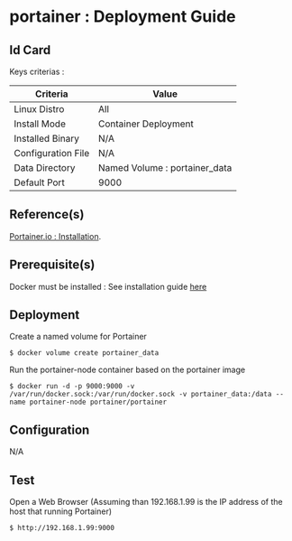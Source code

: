portainer : Deployment Guide
==
Id Card
-
Keys criterias :
<table>
    <thead>
        <tr>
            <th>Criteria</th>
            <th>Value</th>
        </tr>
    </thead>
    <tbody>
        <tr>
            <td>Linux Distro</td>
            <td>All</td>
        </tr>
        <tr>
            <td>Install Mode</td>
            <td>Container Deployment</td>
        </tr>
        <tr>
            <td>Installed Binary</td>
            <td>N/A</td>
        </tr>
        <tr>
            <td>Configuration File</td>
            <td>N/A</td>
        </tr>
        <tr>
            <td>Data Directory</td>
            <td>Named Volume : portainer_data</td>
        </tr>
        <tr>
            <td>Default Port</td>
            <td>9000</td>
        </tr>
    </tbody>
</table>

Reference(s)
-
<a href="https://portainer.io/install.html">Portainer.io : Installation</a>.  

Prerequisite(s)
-
Docker must be installed : See installation guide <a href="https://github.com/babonet13/HelloWorld/tree/master/App/docker">here</a>

Deployment
- 
Create a named volume for Portainer
<pre><code>$ docker volume create portainer_data</code></pre>

Run the portainer-node container based on the portainer image
<pre><code>$ docker run -d -p 9000:9000 -v /var/run/docker.sock:/var/run/docker.sock -v portainer_data:/data --name portainer-node portainer/portainer</code></pre>

Configuration
-
N/A

Test
-
Open a Web Browser (Assuming than 192.168.1.99 is the IP address of the host that running Portainer)
<pre><code>$ http://192.168.1.99:9000</code></pre>

